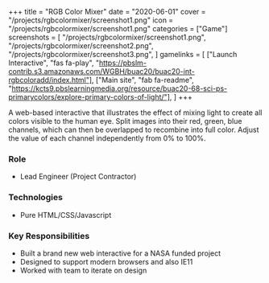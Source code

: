 +++
title = "RGB Color Mixer"
date = "2020-06-01"
cover = "/projects/rgbcolormixer/screenshot1.png"
icon = "/projects/rgbcolormixer/screenshot1.png"
categories = ["Game"]
screenshots = [
    "/projects/rgbcolormixer/screenshot1.png",
    "/projects/rgbcolormixer/screenshot2.png",
    "/projects/rgbcolormixer/screenshot3.png",
]
gamelinks = [
    ["Launch Interactive", "fas fa-play", "https://pbslm-contrib.s3.amazonaws.com/WGBH/buac20/buac20-int-rgbcoloradd/index.html"],
    ["Main site", "fab fa-readme", "https://kcts9.pbslearningmedia.org/resource/buac20-68-sci-ps-primarycolors/explore-primary-colors-of-light/"],
]
+++

A web-based interactive that illustrates the effect of mixing light to create all colors visible to the human eye. Split images into their red, green, blue channels, which can then be overlapped to recombine into full color. Adjust the value of each channel independently from 0% to 100%.

### Role
* Lead Engineer (Project Contractor)

### Technologies
* Pure HTML/CSS/Javascript

### Key Responsibilities
* Built a brand new web interactive for a NASA funded project
* Designed to support modern browsers and also IE11
* Worked with team to iterate on design